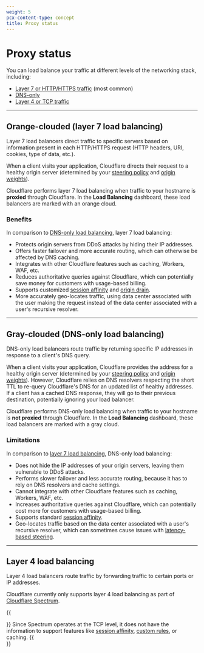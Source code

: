 ```yaml
---
weight: 5
pcx-content-type: concept
title: Proxy status
---
```


# Proxy status

You can load balance your traffic at different levels of the networking stack, including:

- [Layer 7 or HTTP/HTTPS traffic](#layer-7-load-balancing-orange-clouded) (most common)
- [DNS-only](#dns-only-load-balancing-gray-clouded)
- [Layer 4 or TCP traffic](#layer-4-load-balancing)

---

## Orange-clouded (layer 7 load balancing)

Layer 7 load balancers direct traffic to specific servers based on information present in each HTTP/HTTPS request (HTTP headers, URI, cookies, type of data, etc.).

When a client visits your application, Cloudflare directs their request to a healthy origin server (determined by your [steering policy](/understand-basics/traffic-steering) and [origin weights](/understand-basics/weighted-load-balancing)).

Cloudflare performs layer 7 load balancing when traffic to your hostname is **proxied** through Cloudflare. In the **Load Balancing** dashboard, these load balancers are marked with an orange cloud.

### Benefits

In comparison to [DNS-only load balancing](#dns-only-load-balancing-gray-clouded), layer 7 load balancing:

- Protects origin servers from DDoS attacks by hiding their IP addresses.
- Offers faster failover and more accurate routing, which can otherwise be affected by DNS caching.
- Integrates with other Cloudflare features such as caching, Workers, WAF, etc.
- Reduces authoritative queries against Cloudflare, which can potentially save money for customers with usage-based billing.
- Supports customized [session affinity](/understand-basics/session-affinity) and [origin drain](/understand-basics/session-affinity#origin-drain).
- More accurately geo-locates traffic, using data center associated with the user making the request instead of the data center associated with a user's recursive resolver.

---

## Gray-clouded (DNS-only load balancing)

DNS-only load balancers route traffic by returning specific IP addresses in response to a client's DNS query.

When a client visits your application, Cloudflare provides the address for a healthy origin server (determined by your [steering policy](/understand-basics/traffic-steering) and [origin weights](/understand-basics/weighted-load-balancing)). However, Cloudflare relies on DNS resolvers respecting the short TTL to re-query Cloudflare's DNS for an updated list of healthy addresses. If a client has a cached DNS response, they will go to their previous destination, potentially ignoring your load balancer.

Cloudflare performs DNS-only load balancing when traffic to your hostname is **not proxied** through Cloudflare. In the **Load Balancing** dashboard, these load balancers are marked with a gray cloud.

### Limitations

In comparison to [layer 7 load balancing](#layer-7-load-balancing-orange-clouded), DNS-only load balancing:

- Does not hide the IP addresses of your origin servers, leaving them vulnerable to DDoS attacks.
- Performs slower failover and less accurate routing, because it has to rely on DNS resolvers and cache settings.
- Cannot integrate with other Cloudflare features such as caching, Workers, WAF, etc.
- Increases authoritative queries against Cloudflare, which can potentially cost more for customers with usage-based billing.
- Supports standard [session affinity](/understand-basics/session-affinity).
- Geo-locates traffic based on the data center associated with a user's recursive resolver, which can sometimes cause issues with [latency-based steering](/understand-basics/traffic-steering#dynamic-steering).

---

## Layer 4 load balancing

Layer 4 load balancers route traffic by forwarding traffic to certain ports or IP addresses.

Cloudflare currently only supports layer 4 load balancing as part of [Cloudflare Spectrum](https://developers.cloudflare.com/spectrum/about/load-balancer).

{{<Aside type="note">}}
Since Spectrum operates at the TCP level, it does not have the information to support features like [session affinity](/understand-basics/session-affinity), [custom rules](/understand-basics/load-balancing-rules), or caching.
{{</Aside>}}